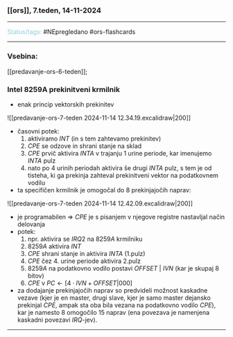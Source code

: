 ### [[ors]], 7.teden, 14-11-2024
---

<font color="#92cddc">Status/tags:</font> #NEpregledano #ors-flashcards 

---

### Vsebina:
[[predavanje-ors-6-teden]]; 

### Intel 8259A prekinitveni krmilnik
- enak princip vektorskih prekinitev

![[predavanje-ors-7-teden 2024-11-14 12.34.19.excalidraw|200]]

- časovni potek:
	1) aktiviramo $INT$ (in s tem zahtevamo prekinitev)
	2) $CPE$ se odzove in shrani stanje na sklad
	3) $CPE$ prvič aktivira $INTA$ v trajanju $1$ urine periode, kar imenujemo $INTA$ pulz
	4) nato po 4 urinih periodah aktivira še drugi $INTA$ pulz, s tem je od tisteha, ki ga prekinja zahteval prekinitveni vektor na podatkovnem vodilu
- ta specifičen krmilnik je omogočal do 8 prekinjajočih naprav:

![[predavanje-ors-7-teden 2024-11-14 12.42.09.excalidraw|200]]

- je programabilen $\Rightarrow$ $CPE$ je s pisanjem v njegove registre nastavljal način delovanja
- potek:
	1) npr. aktivira se $IRQ2$ na $8259A$ krmilniku
	2) $8259A$ aktivira $INT$
	3) $CPE$ shrani stanje in aktivira $INTA$ (1.pulz)
	4) $CPE$ čez 4. urine periode aktivira 2.pulz
	5) $8259A$ na podatkovno vodilo postavi $OFFSET \ | \ IVN$ (kar je skupaj 8 bitov)
	6) $CPE$ v $PC \leftarrow [4\cdot IVN+ OFFSET|000]$   
- za dodajanje prekinjajočih naprav so predvideli možnost kaskadne vezave (kjer je en master, drugi slave, kjer je samo master dejansko prekinjal $CPE$, ampak sta oba bila vezana na podatkovno vodilo $CPE$), kar je namesto 8 omogočilo 15 naprav (ena povezava je namenjena kaskadni povezavi $IRQ$-jev).

---
